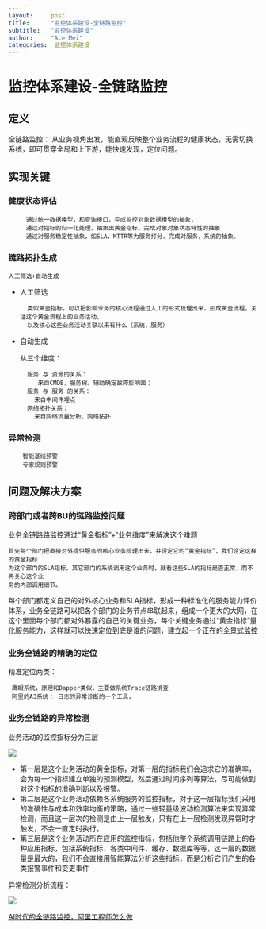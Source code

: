 ```yaml
---
layout:     post
title:      "监控体系建设-全链路监控"
subtitle:   "监控体系建设"
author:     "Ace Mei"
categories:  监控体系建设
---
```



# 监控体系建设-全链路监控

## 定义

全链路监控： 从业务视角出发，能直观反映整个业务流程的健康状态，无需切换系统，即可贯穿全局和上下游，能快速发现，定位问题。

## 实现关键

### 健康状态评估
 
	     通过统一数据模型，和查询接口，完成监控对象数据模型的抽象，
	     通过对指标的归一化处理，抽象出黄金指标，完成对象对象状态特性的抽象     
	     通过对服务稳定性抽象，如SLA，MTTR等为服务打分，完成对服务，系统的抽象。
	    

### 链路拓扑生成
    
    人工筛选+自动生成
    
- 人工筛选    

        类似黄金指标，可以把影响业务的核心流程通过人工的形式梳理出来，形成黄金流程。关注这个黄金流程上的业务活动，
        以及核心这些业务活动关联以来有什么（系统，服务）
   
- 自动生成

  从三个维度：

        服务 与 资源的关系：
           来自CMDB，服务树。辅助确定故障影响面；
        服务 与 服务 的关系：
          来自中间件埋点
        网络拓扑关系：
          来自网络流量分析，网络拓扑 
          
### 异常检测

        智能基线预警
        专家规则预警


## 问题及解决方案

### 跨部门或者跨BU的链路监控问题

业务全链路路监控通过“黄金指标”+“业务维度”来解决这个难题

    首先每个部门把直接对外提供服务的核心业务梳理出来，并设定它的“黄金指标”，我们设定这样的黄金指标
    为这个部门的SLA指标，其它部门的系统调用这个业务时，就看这些SLA的指标是否正常，而不再关心这个业
    务的内部调用细节。
    
    
 每个部门都定义自己的对外核心业务和SLA指标，形成一种标准化的服务能力评价体系，业务全链路可以把各个部门的业务节点串联起来，组成一个更大的大网，在这个里面每个部门都对外暴露的自己的关键业务，每个关键业务通过“黄金指标”量化服务能力，这样就可以快速定位到底是谁的问题，建立起一个正在的全景式监控
    
### 业务全链路的精确的定位   

精准定位两类：

     鹰眼系统，原理和Dapper类似，主要做系统Trace链路排查
     阿里的A3系统： 日志的异常诊断的一个工具，
    
### 业务全链路的异常检测

业务活动的监控指标分为三层

![](https://ieasydevops.github.io/assets/images/2019/bz-layer3.png)


- 第一层是这个业务活动的黄金指标，对第一层的指标我们会追求它的准确率，会为每一个指标建立单独的预测模型，然后通过时间序列等算法，尽可能做到对这个指标的准确判断以及报警。
- 第二层是这个业务活动依赖各系统服务的监控指标，对于这一层指标我们采用的准确性与成本和效率均衡的策略，通过一些轻量级波动检测算法来实现异常检测，而且这一层次的检测是由上一层触发，只有在上一层检测发现异常时才触发，不会一直定时执行。
- 第三层是这个业务活动所在应用的监控指标，包括他整个系统调用链路上的各种应用指标，包括系统指标、各类中间件、缓存、数据库等等，这一层的数据量是最大的，我们不会直接用智能算法分析这些指标，而是分析它们产生的各类报警事件和变更事件


异常检测分析流程：

![](https://ieasydevops.github.io/assets/images/2019/abnormal-ana.png)
    
[AI时代的全链路监控，阿里工程师怎么做](https://mp.weixin.qq.com/s/DJhJKD4TCDgSwyLZbSotKg)